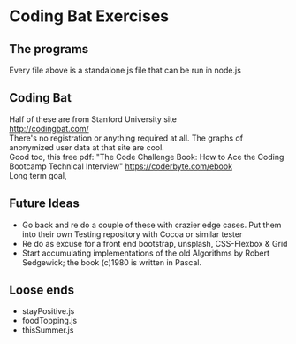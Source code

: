 # Coding Bat Exercises

## The programs
Every file above is a standalone js file that can be run in node.js

## Coding Bat
Half of these are from Stanford University site <br/>
http://codingbat.com/
<br/>
There's no registration or anything required at all. 
The graphs of anonymized user data at that site are cool.<br/>
Good too, this free pdf:  "The Code Challenge Book: How to Ace the Coding Bootcamp Technical Interview"   https://coderbyte.com/ebook <br/>
Long term goal, 
## Future Ideas
* Go back and re do a couple of these with crazier edge cases.  Put them into their own Testing repository with Cocoa or similar tester
* Re do as excuse for a front end bootstrap, unsplash, CSS-Flexbox & Grid
* Start accumulating implementations of the old Algorithms by Robert Sedgewick; the book (c)1980 is written in Pascal.
## Loose ends
* stayPositive.js
* foodTopping.js
* thisSummer.js